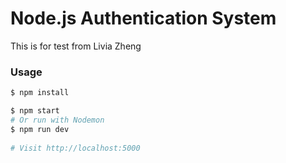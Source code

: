 # Node.js Authentication System
This is for test from Livia Zheng 
### Usage 
```sh
$ npm install
``` 
```sh
$ npm start
# Or run with Nodemon
$ npm run dev
 
# Visit http://localhost:5000
```